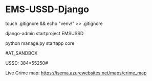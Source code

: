 # EMS-USSD-Django

touch .gitignore && echo "venv/" >> .gitignore

django-admin startproject EMSUSSD

python manage.py startapp core

#AT_SANDBOX

USSD:   384*55250#

Live Crime map:
https://isema.azurewebsites.net/maps/crime_map
